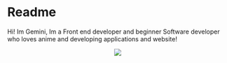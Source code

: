# Readme 



<p align="center"> 
  
Hi! Im Gemini, Im a Front end developer and beginner Software developer who loves anime and developing applications and website! 
 <p align="center">
  <a href="https://skillicons.dev">
    <img src="https://skillicons.dev/icons?i=git,kubernetes,docker,c,vim" />
  </a>
</p>
